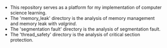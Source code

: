 - This repository serves as a platform for my implementation of computer science learning.
- The 'memory_leak' directory is the analysis of memory management and memory leak with *valgrind*.
- The 'segmentation fault' directory is the analysis of segmentation fault.
- The 'thread_safety' directory is the analysis of critical section protection.
